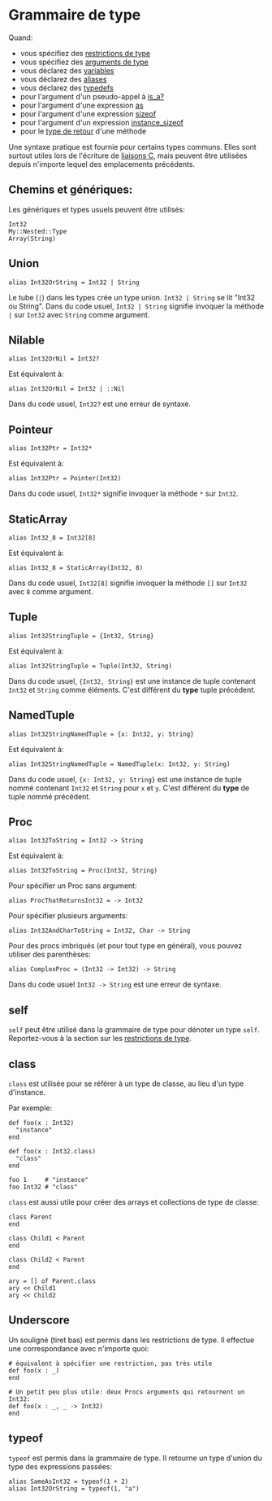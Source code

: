 # Grammaire de type

Quand:

* vous spécifiez des [restrictions de type](type_restrictions.html)
* vous spécifiez des [arguments de type](generics.html)
* vous déclarez des [variables](declare_var.html)
* vous déclarez des [aliases](alias.html)
* vous déclarez des [typedefs](c_bindings/type.html)
* pour l'argument d'un pseudo-appel à [is_a?](is_a.html)
* pour l'argument d'une expression [as](as.html)
* pour l'argument d'une expression [sizeof](sizeof.html)
* pour l'argument d'un expression [instance_sizeof](instance_sizeof.html)
* pour le [type de retour](return_types.html) d'une méthode

Une syntaxe pratique est fournie pour certains types communs.
Elles sont surtout utiles lors de l'écriture de [liaisons C](c_bindings/index.html),
mais peuvent être utilisées depuis n'importe lequel des emplacements précédents.

## Chemins et génériques:

Les génériques et types usuels peuvent être utilisés:

```crystal
Int32
My::Nested::Type
Array(String)
```

## Union

```crystal
alias Int32OrString = Int32 | String
```

Le tube (`|`) dans les types crée un type union. `Int32 | String` se lit "Int32 ou String".
Dans du code usuel, `Int32 | String` signifie invoquer la méthode `|` sur `Int32` avec `String` comme argument.

## Nilable

```crystal
alias Int32OrNil = Int32?
```

Est équivalent à:

```crystal
alias Int32OrNil = Int32 | ::Nil
```

Dans du code usuel, `Int32?` est une erreur de syntaxe.

## Pointeur

```crystal
alias Int32Ptr = Int32*
```

Est équivalent à:

```crystal
alias Int32Ptr = Pointer(Int32)
```

Dans du code usuel, `Int32*` signifie invoquer la méthode `*` sur `Int32`.

## StaticArray

```crystal
alias Int32_8 = Int32[8]
```

Est équivalent à:

```crystal
alias Int32_8 = StaticArray(Int32, 8)
```

Dans du code usuel, `Int32[8]` signifie invoquer la méthode `[]` sur `Int32` avec `8` comme argument.

## Tuple

```crystal
alias Int32StringTuple = {Int32, String}
```

Est équivalent à:

```crystal
alias Int32StringTuple = Tuple(Int32, String)
```

Dans du code usuel, `{Int32, String}` est une instance de tuple contenant `Int32` et `String` comme éléments.
C'est différent du **type** tuple précédent.

## NamedTuple

```crystal
alias Int32StringNamedTuple = {x: Int32, y: String}
```

Est équivalent à:

```crystal
alias Int32StringNamedTuple = NamedTuple(x: Int32, y: String)
```

Dans du code usuel, `{x: Int32, y: String}` est une instance de tuple nommé contenant `Int32` et `String` pour `x` et `y`.
C'est différent du **type** de tuple nommé précédent.

## Proc

```crystal
alias Int32ToString = Int32 -> String
```

Est équivalent à:

```crystal
alias Int32ToString = Proc(Int32, String)
```

Pour spécifier un Proc sans argument:

```crystal
alias ProcThatReturnsInt32 = -> Int32
```

Pour spécifier plusieurs arguments:

```crystal
alias Int32AndCharToString = Int32, Char -> String
```

Pour des procs imbriqués (et pour tout type en général), vous pouvez utiliser des parenthèses:

```crystal
alias ComplexProc = (Int32 -> Int32) -> String
```

Dans du code usuel `Int32 -> String` est une erreur de syntaxe.

## self

`self` peut être utilisé dans la grammaire de type pour dénoter un type `self`.
Reportez-vous à la section sur les [restrictions de type](type_restrictions.html).

## class

`class` est utilisée pour se référer à un type de classe, au lieu d'un type d'instance.

Par exemple:

```crystal
def foo(x : Int32)
  "instance"
end

def foo(x : Int32.class)
  "class"
end

foo 1     # "instance"
foo Int32 # "class"
```

`class` est aussi utile pour créer des arrays et collections de type de classe:

```crystal
class Parent
end

class Child1 < Parent
end

class Child2 < Parent
end

ary = [] of Parent.class
ary << Child1
ary << Child2
```

## Underscore

Un souligné (tiret bas) est permis dans les restrictions de type. Il effectue
une correspondance avec n'importe quoi:

```crystal
# équivalent à spécifier une restriction, pas très utile
def foo(x : _)
end

# Un petit peu plus utile: deux Procs arguments qui retournent un Int32:
def foo(x : _, _ -> Int32)
end
```

## typeof

`typeof` est permis dans la grammaire de type.
Il retourne un type d'union du type des expressions passées:

```crystal
alias SameAsInt32 = typeof(1 + 2)
alias Int32OrString = typeof(1, "a")
```
